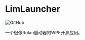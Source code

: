 # LimLauncher
![GitHub](https://img.shields.io/github/license/mashape/apistatus.svg)

一个很像Rolan启动器的WPF开源应用。
